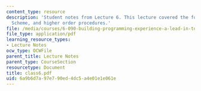 ```yaml
---
content_type: resource
description: 'Student notes from Lecture 6. This lecture covered the following topics:
  Scheme, and higher order procedures.'
file: /media/courses/6-090-building-programming-experience-a-lead-in-to-6-001-january-iap-2005/6a9b6d7a97e790ed4dc5a4e01e1e061e_class6.pdf
file_type: application/pdf
learning_resource_types:
- Lecture Notes
ocw_type: OCWFile
parent_title: Lecture Notes
parent_type: CourseSection
resourcetype: Document
title: class6.pdf
uid: 6a9b6d7a-97e7-90ed-4dc5-a4e01e1e061e
---
```

